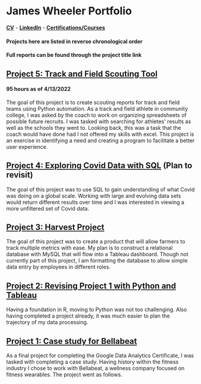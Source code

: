 # James Wheeler Portfolio

**[CV](https://docs.google.com/document/d/1IIaIGJdpwAhoLI1au6UXW2XBV-jRe-pWltefJFgLbck/edit?usp=sharing)** - 
**[LinkedIn](https://www.linkedin.com/in/james-wheeler-85115b215/)** - 
**[Certifications/Courses](https://github.com/JamesWheeler4/James_Portfolio/tree/main/Certificates)**

#### Projects here are listed in reverse chronological order
#### Full reports can be found through the project title link

## [Project 5: Track and Field Scouting Tool](https://github.com/JamesWheeler4/James_Portfolio/tree/main/Proj_5%20Track%20and%20Field%20Scouting)

#### 95 hours as of 4/13/2022

The goal of this project is to create scouting reports for track and field teams using Python automation. As a track and field athlete in community college, I was asked by the coach to work on organizing spreadsheets of possible future recruits. I was tasked with searching for athletes' results as well as the schools they went to. Looking back, this was a task that the coach would have done had I not offered my skills with excel. This project is an exercise in identifying a need and creating a program to facilitate a better user experience.

## [Project 4: Exploring Covid Data with SQL](https://github.com/JamesWheeler4/James_Portfolio/tree/main/Proj_4%20Exploring%20Covid%20data%20with%20SQL) (Plan to revisit)
The goal of this project was to use SQL to gain understanding of what Covid was doing on a global scale. Working with large and evolving data sets would return different results over time and I was interested in viewing a more unfiltered set of Covid data.

## [Project 3: Harvest Project](https://github.com/JamesWheeler4/James_Portfolio/tree/main/Proj_3%20Harvest%20tracking%20tool)
The goal of this project was to create a product that will allow farmers to track multiple metrics with ease. My plan is to construct a relational database with MySQL that will flow into a Tableau dashboard. Though not currently part of this project, I am formatting the database to allow simple data entry by employees in different roles.

## [Project 2: Revising Project 1 with Python and Tableau](https://github.com/JamesWheeler4/James_Portfolio/tree/main/Proj_2%20Revisit%20Bellabeat%20with%20Python%20and%20Tableau)
Having a foundation in R, moving to Python was not too challenging. Also having completed a project already, it was much easier to plan the trajectory of my data processing.

## [Project 1: Case study for Bellabeat](https://github.com/JamesWheeler4/James_Portfolio/tree/main/Proj_1%20Case%20study%20for%20Bellabeat)
As a final project for completing the Google Data Analytics Certificate, I was tasked with completing a case study. Having history within the fitness industry I chose to work with Bellabeat, a wellness company focused on fitness wearables. The project went as follows.
